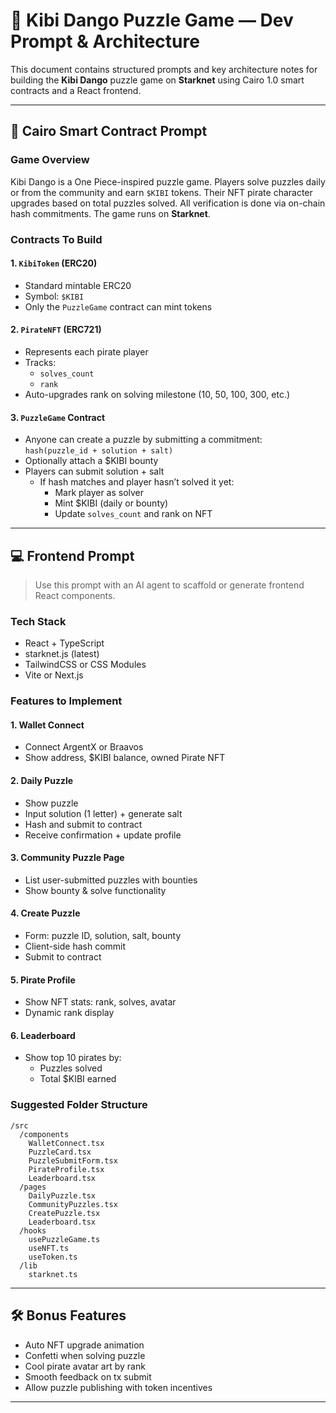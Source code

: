 
# 🥷 Kibi Dango Puzzle Game — Dev Prompt & Architecture

This document contains structured prompts and key architecture notes for building the **Kibi Dango** puzzle game on **Starknet** using Cairo 1.0 smart contracts and a React frontend.

---

## 📜 Cairo Smart Contract Prompt

### Game Overview

Kibi Dango is a One Piece-inspired puzzle game. Players solve puzzles daily or from the community and earn `$KIBI` tokens. Their NFT pirate character upgrades based on total puzzles solved. All verification is done via on-chain hash commitments. The game runs on **Starknet**.

### Contracts To Build

#### 1. `KibiToken` (ERC20)
- Standard mintable ERC20
- Symbol: `$KIBI`
- Only the `PuzzleGame` contract can mint tokens

#### 2. `PirateNFT` (ERC721)
- Represents each pirate player
- Tracks:
  - `solves_count`
  - `rank`
- Auto-upgrades rank on solving milestone (10, 50, 100, 300, etc.)

#### 3. `PuzzleGame` Contract
- Anyone can create a puzzle by submitting a commitment: `hash(puzzle_id + solution + salt)`
- Optionally attach a $KIBI bounty
- Players can submit solution + salt
  - If hash matches and player hasn’t solved it yet:
    - Mark player as solver
    - Mint $KIBI (daily or bounty)
    - Update `solves_count` and rank on NFT

---

## 💻 Frontend Prompt

> Use this prompt with an AI agent to scaffold or generate frontend React components.

### Tech Stack
- React + TypeScript
- starknet.js (latest)
- TailwindCSS or CSS Modules
- Vite or Next.js

### Features to Implement

#### 1. Wallet Connect
- Connect ArgentX or Braavos
- Show address, $KIBI balance, owned Pirate NFT

#### 2. Daily Puzzle
- Show puzzle
- Input solution (1 letter) + generate salt
- Hash and submit to contract
- Receive confirmation + update profile

#### 3. Community Puzzle Page
- List user-submitted puzzles with bounties
- Show bounty & solve functionality

#### 4. Create Puzzle
- Form: puzzle ID, solution, salt, bounty
- Client-side hash commit
- Submit to contract

#### 5. Pirate Profile
- Show NFT stats: rank, solves, avatar
- Dynamic rank display

#### 6. Leaderboard
- Show top 10 pirates by:
  - Puzzles solved
  - Total $KIBI earned

### Suggested Folder Structure

```
/src
  /components
    WalletConnect.tsx
    PuzzleCard.tsx
    PuzzleSubmitForm.tsx
    PirateProfile.tsx
    Leaderboard.tsx
  /pages
    DailyPuzzle.tsx
    CommunityPuzzles.tsx
    CreatePuzzle.tsx
    Leaderboard.tsx
  /hooks
    usePuzzleGame.ts
    useNFT.ts
    useToken.ts
  /lib
    starknet.ts
```

---

## 🛠 Bonus Features

- Auto NFT upgrade animation
- Confetti when solving puzzle
- Cool pirate avatar art by rank
- Smooth feedback on tx submit
- Allow puzzle publishing with token incentives

---